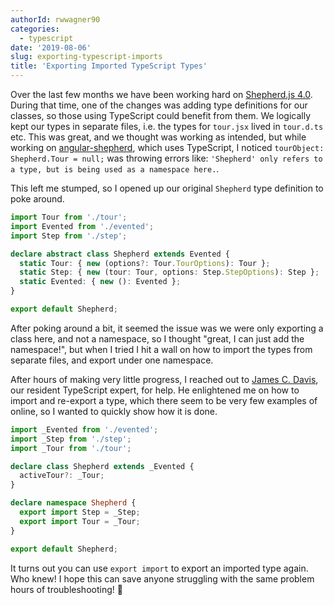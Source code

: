 ```yaml
---
authorId: rwwagner90
categories:
  - typescript
date: '2019-08-06'
slug: exporting-typescript-imports
title: 'Exporting Imported TypeScript Types'
---
```


Over the last few months we have been working hard on
[Shepherd.js 4.0](../shepherd-4-a11y-ie11-preact). During that time, one of the
changes was adding type definitions for our classes, so those using TypeScript
could benefit from them. We logically kept our types in separate files, i.e. the
types for `tour.jsx` lived in `tour.d.ts` etc. This was great, and we thought
was working as intended, but while working on
[angular-shepherd](https://github.com/shipshapecode/angular-shepherd), which
uses TypeScript, I noticed `tourObject: Shepherd.Tour = null;` was throwing
errors like:
`'Shepherd' only refers to a type, but is being used as a namespace here.`.

This left me stumped, so I opened up our original `Shepherd` type definition to
poke around.

```ts
import Tour from './tour';
import Evented from './evented';
import Step from './step';

declare abstract class Shepherd extends Evented {
  static Tour: { new (options?: Tour.TourOptions): Tour };
  static Step: { new (tour: Tour, options: Step.StepOptions): Step };
  static Evented: { new (): Evented };
}

export default Shepherd;
```

After poking around a bit, it seemed the issue was we were only exporting a
class here, and not a namespace, so I thought "great, I can just add the
namespace!", but when I tried I hit a wall on how to import the types from
separate files, and export under one namespace.

After hours of making very little progress, I reached out to
[James C. Davis](https://twitter.com/jamscdavis), our resident TypeScript
expert, for help. He enlightened me on how to import and re-export a type, which
there seem to be very few examples of online, so I wanted to quickly show how it
is done.

```ts
import _Evented from './evented';
import _Step from './step';
import _Tour from './tour';

declare class Shepherd extends _Evented {
  activeTour?: _Tour;
}

declare namespace Shepherd {
  export import Step = _Step;
  export import Tour = _Tour;
}

export default Shepherd;
```

It turns out you can use `export import` to export an imported type again. Who
knew! I hope this can save anyone struggling with the same problem hours of
troubleshooting! 🙂
